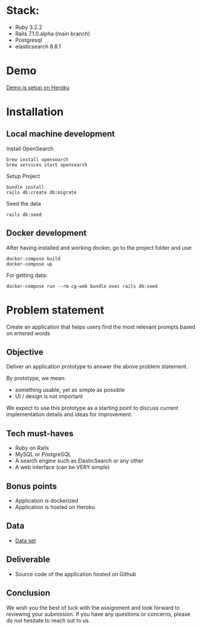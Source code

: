 # Stack:
- Ruby 3.2.2
- Rails 7.1.0.alpha (main branch)
- Postgresql
- elasticsearch 8.8.1

# Demo
[Demo is setup on Heroku](https://cgsearch-0c26eba1cc99.herokuapp.com/)

# Installation

## Local machine development

Install OpenSearch
```shell
brew install opensearch
brew services start opensearch
```

Setup Project
```shell
bundle install
rails db:create db:migrate
```

Seed the data
```shell
rails db:seed
```

## Docker development

After having installed and working docker, go to the project folder and use:
```shell
docker-compose build
docker-compose up
```

For getting data:
```shell
docker-compose run --rm cg-web bundle exec rails db:seed
```

# Problem statement
Create an application that helps users find the most relevant prompts based on entered
words

## Objective
Deliver an application prototype to answer the above problem statement.

By prototype, we mean:
- something usable, yet as simple as possible
- UI / design is not important

We expect to use this prototype as a starting point to discuss current implementation details and
ideas for improvement.

## Tech must-haves
- Ruby on Rails
- MySQL or PostgreSQL
- A search engine such as ElasticSearch or any other
- A web interface (can be VERY simple)

## Bonus points
- Application is dockerized
- Application is hosted on Heroku

## Data

- [Data set](https://huggingface.co/datasets/Gustavosta/Stable-Diffusion-Prompts)

## Deliverable
- Source code of the application hosted on Github


## Conclusion
We wish you the best of luck with the assignment and look forward to reviewing your
submission. If you have any questions or concerns, please do not hesitate to reach out to us.